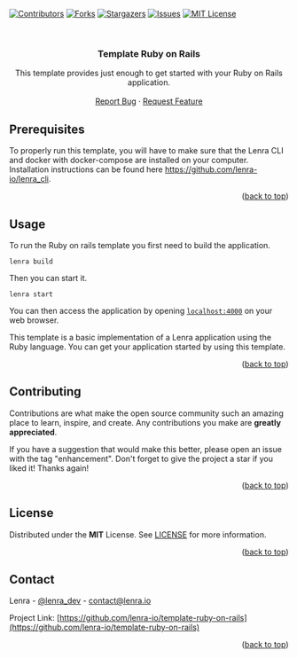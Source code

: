 <div id="top"></div>
<!--
*** This README was created with https://github.com/othneildrew/Best-README-Template
-->



<!-- PROJECT SHIELDS -->
[![Contributors][contributors-shield]][contributors-url]
[![Forks][forks-shield]][forks-url]
[![Stargazers][stars-shield]][stars-url]
[![Issues][issues-shield]][issues-url]
[![MIT License][license-shield]][license-url]



<!-- PROJECT LOGO -->
<br />
<div align="center">

<h3 align="center">Template Ruby on Rails</h3>

  <p align="center">
    This template provides just enough to get started with your Ruby on Rails application.
    <br />
    <br />
    <a href="https://github.com/lenra-io/template-ruby-on-rails/issues">Report Bug</a>
    ·
    <a href="https://github.com/lenra-io/template-ruby-on-rails/issues">Request Feature</a>
  </p>
</div>




<!-- GETTING STARTED -->

## Prerequisites

To properly run this template, you will have to make sure that the Lenra CLI and docker with docker-compose are installed on your computer.
Installation instructions can be found here https://github.com/lenra-io/lenra_cli.

<p align="right">(<a href="#top">back to top</a>)</p>


<!-- USAGE EXAMPLES -->
## Usage

To run the Ruby on rails template you first need to build the application.
```console
lenra build
```

Then you can start it.
```console
lenra start
```

You can then access the application by opening [`localhost:4000`](http://localhost:4000) on your web browser. 

This template is a basic implementation of a Lenra application using the Ruby language. You can get your application started by using this template.

<p align="right">(<a href="#top">back to top</a>)</p>


<!-- CONTRIBUTING -->
## Contributing

Contributions are what make the open source community such an amazing place to learn, inspire, and create. Any contributions you make are **greatly appreciated**.

If you have a suggestion that would make this better, please open an issue with the tag "enhancement".
Don't forget to give the project a star if you liked it! Thanks again!

<p align="right">(<a href="#top">back to top</a>)</p>



<!-- LICENSE -->
## License

Distributed under the **MIT** License. See [LICENSE](./LICENSE) for more information.

<p align="right">(<a href="#top">back to top</a>)</p>



<!-- CONTACT -->
## Contact

Lenra - [@lenra_dev](https://twitter.com/lenra_dev) - contact@lenra.io

Project Link: [https://github.com/lenra-io/template-ruby-on-rails](https://github.com/lenra-io/template-ruby-on-rails)

<p align="right">(<a href="#top">back to top</a>)</p>


<!-- MARKDOWN LINKS & IMAGES -->
<!-- https://www.markdownguide.org/basic-syntax/#reference-style-links -->
[contributors-shield]: https://img.shields.io/github/contributors/lenra-io/template-ruby-on-rails.svg?style=for-the-badge
[contributors-url]: https://github.com/lenra-io/template-ruby-on-rails/graphs/contributors
[forks-shield]: https://img.shields.io/github/forks/lenra-io/template-ruby-on-rails.svg?style=for-the-badge
[forks-url]: https://github.com/lenra-io/template-ruby-on-rails/network/members
[stars-shield]: https://img.shields.io/github/stars/lenra-io/template-ruby-on-rails.svg?style=for-the-badge
[stars-url]: https://github.com/lenra-io/template-ruby-on-rails/stargazers
[issues-shield]: https://img.shields.io/github/issues/lenra-io/template-ruby-on-rails.svg?style=for-the-badge
[issues-url]: https://github.com/lenra-io/template-ruby-on-rails/issues
[license-shield]: https://img.shields.io/github/license/lenra-io/template-ruby-on-rails.svg?style=for-the-badge
[license-url]: https://github.com/lenra-io/template-ruby-on-rails/blob/master/LICENSE
